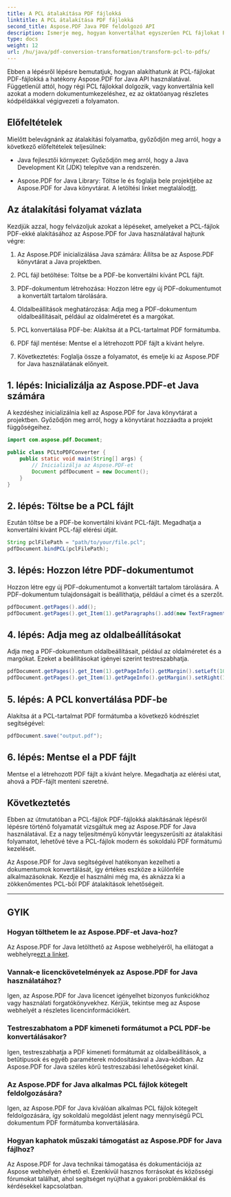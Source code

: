 ```yaml
---
title: A PCL átalakítása PDF fájlokká
linktitle: A PCL átalakítása PDF fájlokká
second_title: Aspose.PDF Java PDF feldolgozó API
description: Ismerje meg, hogyan konvertálhat egyszerűen PCL fájlokat PDF formátumba az Aspose.PDF for Java segítségével. Kövesse ezt a lépésenkénti útmutatót kódpéldákkal a hatékony dokumentumátalakítás érdekében.
type: docs
weight: 12
url: /hu/java/pdf-conversion-transformation/transform-pcl-to-pdfs/
---
```


Ebben a lépésről lépésre bemutatjuk, hogyan alakíthatunk át PCL-fájlokat PDF-fájlokká a hatékony Aspose.PDF for Java API használatával. Függetlenül attól, hogy régi PCL fájlokkal dolgozik, vagy konvertálnia kell azokat a modern dokumentumkezeléshez, ez az oktatóanyag részletes kódpéldákkal végigvezeti a folyamaton.

## Előfeltételek

Mielőtt belevágnánk az átalakítási folyamatba, győződjön meg arról, hogy a következő előfeltételek teljesülnek:

- Java fejlesztői környezet: Győződjön meg arról, hogy a Java Development Kit (JDK) telepítve van a rendszerén.

-  Aspose.PDF for Java Library: Töltse le és foglalja bele projektjébe az Aspose.PDF for Java könyvtárat. A letöltési linket megtalálod[itt](https://releases.aspose.com/pdf/java/).

## Az átalakítási folyamat vázlata

Kezdjük azzal, hogy felvázoljuk azokat a lépéseket, amelyeket a PCL-fájlok PDF-ekké alakításához az Aspose.PDF for Java használatával hajtunk végre:

1. Az Aspose.PDF inicializálása Java számára: Állítsa be az Aspose.PDF könyvtárat a Java projektben.

2. PCL fájl betöltése: Töltse be a PDF-be konvertálni kívánt PCL fájlt.

3. PDF-dokumentum létrehozása: Hozzon létre egy új PDF-dokumentumot a konvertált tartalom tárolására.

4. Oldalbeállítások meghatározása: Adja meg a PDF-dokumentum oldalbeállításait, például az oldalméretet és a margókat.

5. PCL konvertálása PDF-be: Alakítsa át a PCL-tartalmat PDF formátumba.

6. PDF fájl mentése: Mentse el a létrehozott PDF fájlt a kívánt helyre.

7. Következtetés: Foglalja össze a folyamatot, és emelje ki az Aspose.PDF for Java használatának előnyeit.

## 1. lépés: Inicializálja az Aspose.PDF-et Java számára

A kezdéshez inicializálnia kell az Aspose.PDF for Java könyvtárat a projektben. Győződjön meg arról, hogy a könyvtárat hozzáadta a projekt függőségeihez.

```java
import com.aspose.pdf.Document;

public class PCLtoPDFConverter {
    public static void main(String[] args) {
        // Inicializálja az Aspose.PDF-et
        Document pdfDocument = new Document();
    }
}
```

## 2. lépés: Töltse be a PCL fájlt

Ezután töltse be a PDF-be konvertálni kívánt PCL-fájlt. Megadhatja a konvertálni kívánt PCL-fájl elérési útját.

```java
String pclFilePath = "path/to/your/file.pcl";
pdfDocument.bindPCL(pclFilePath);
```

## 3. lépés: Hozzon létre PDF-dokumentumot

Hozzon létre egy új PDF-dokumentumot a konvertált tartalom tárolására. A PDF-dokumentum tulajdonságait is beállíthatja, például a címet és a szerzőt.

```java
pdfDocument.getPages().add();
pdfDocument.getPages().get_Item(1).getParagraphs().add(new TextFragment("Converted PDF from PCL"));
```

## 4. lépés: Adja meg az oldalbeállításokat

Adja meg a PDF-dokumentum oldalbeállításait, például az oldalméretet és a margókat. Ezeket a beállításokat igényei szerint testreszabhatja.

```java
pdfDocument.getPages().get_Item(1).getPageInfo().getMargin().setLeft(10);
pdfDocument.getPages().get_Item(1).getPageInfo().getMargin().setRight(10);
```

## 5. lépés: A PCL konvertálása PDF-be

Alakítsa át a PCL-tartalmat PDF formátumba a következő kódrészlet segítségével:

```java
pdfDocument.save("output.pdf");
```

## 6. lépés: Mentse el a PDF fájlt

Mentse el a létrehozott PDF fájlt a kívánt helyre. Megadhatja az elérési utat, ahová a PDF-fájlt menteni szeretné.

## Következtetés

Ebben az útmutatóban a PCL-fájlok PDF-fájlokká alakításának lépésről lépésre történő folyamatát vizsgáltuk meg az Aspose.PDF for Java használatával. Ez a nagy teljesítményű könyvtár leegyszerűsíti az átalakítási folyamatot, lehetővé téve a PCL-fájlok modern és sokoldalú PDF formátumú kezelését.

Az Aspose.PDF for Java segítségével hatékonyan kezelheti a dokumentumok konvertálását, így értékes eszköze a különféle alkalmazásoknak. Kezdje el használni még ma, és aknázza ki a zökkenőmentes PCL-ből PDF átalakítások lehetőségeit.

---

## GYIK

### Hogyan tölthetem le az Aspose.PDF-et Java-hoz?

 Az Aspose.PDF for Java letölthető az Aspose webhelyéről, ha ellátogat a webhelyre[ezt a linket](https://releases.aspose.com/pdf/java/).

### Vannak-e licenckövetelmények az Aspose.PDF for Java használatához?

Igen, az Aspose.PDF for Java licencet igényelhet bizonyos funkciókhoz vagy használati forgatókönyvekhez. Kérjük, tekintse meg az Aspose webhelyét a részletes licencinformációkért.

### Testreszabhatom a PDF kimeneti formátumot a PCL PDF-be konvertálásakor?

Igen, testreszabhatja a PDF kimeneti formátumát az oldalbeállítások, a betűtípusok és egyéb paraméterek módosításával a Java-kódban. Az Aspose.PDF for Java széles körű testreszabási lehetőségeket kínál.

### Az Aspose.PDF for Java alkalmas PCL fájlok kötegelt feldolgozására?

Igen, az Aspose.PDF for Java kiválóan alkalmas PCL fájlok kötegelt feldolgozására, így sokoldalú megoldást jelent nagy mennyiségű PCL dokumentum PDF formátumba konvertálására.

### Hogyan kaphatok műszaki támogatást az Aspose.PDF for Java fájlhoz?

Az Aspose.PDF for Java technikai támogatása és dokumentációja az Aspose webhelyén érhető el. Ezenkívül hasznos forrásokat és közösségi fórumokat találhat, ahol segítséget nyújthat a gyakori problémákkal és kérdésekkel kapcsolatban.